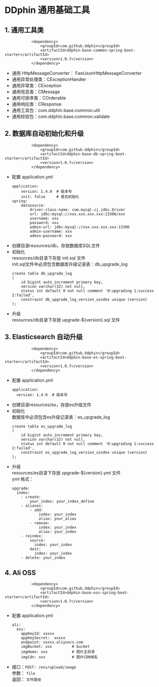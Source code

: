 # DDphin 通用基础工具

## 1. 通用工具类
```$xslt
            <dependency>
                <groupId>com.github.ddphin</groupId>
                <artifactId>ddphin-base-common-spring-boot-starter</artifactId>
                <version>1.0.7</version>
            </dependency>
```
- 通用 HttpMessageConverter： FastJsonHttpMessageConverter
- 通用异常处理类：CExceptionHandler
- 通用异常类：CException
- 通用信息类：CMessage
- 通用可排序类：COrderable
- 通用响应类：CResponse
- 通用工具包：com.ddphin.base.common.util
- 通用校验包：com.ddphin.base.common.validate

## 2. 数据库自动初始化和升级
```$xslt
            <dependency>
                <groupId>com.github.ddphin</groupId>
                <artifactId>ddphin-base-db-spring-boot-starter</artifactId>
                <version>1.0.7</version>
            </dependency>
```
- 配置
application.yml
    ```$xslt
    application:
        version: 1.4.0  # 版本号
        init: false     # 是否初始化
    spring:
        datasource:
            driver-class-name: com.mysql.cj.jdbc.Driver
            url: jdbc:mysql://xxx.xxx.xxx.xxx:13306/xxx
            username: xxx
            password: xxx
            admin-url: jdbc:mysql://xxx.xxx.xxx.xxx:13306
            admin-username: xxx
            admin-password: xxx              
    ```
- 创建目录resources/db，存放数据库SQL文件
- 初始化 
<br>resources/db目录下存放 init.sql 文件
<br>init.sql文件中必须包含数据库升级记录表：db_upgrade_log
    ```$xslt
    create table db_upgrade_log
    (
        id bigint auto_increment primary key,
        version varchar(32) not null,
        status int default 0 not null comment '0:upgrading 1:success 2:failed',
        constraint db_upgrade_log_version_uindex unique (version)
    );

    ```
- 升级
<br>resources/db目录下存放 upgrade-${version}.sql 文件

## 3. Elasticsearch 自动升级
```$xslt
            <dependency>
                <groupId>com.github.ddphin</groupId>
                <artifactId>ddphin-base-es-spring-boot-starter</artifactId>
                <version>1.0.7</version>
            </dependency>
```
- 配置
application.yml
    ```$xslt
    application:
      version: 1.4.0  # 版本号
    ```
- 创建目录resources/es，存放es升级文件
- 初始化 
<br>数据库中必须包含es升级记录表：es_upgrade_log
    ```$xslt
    create table es_upgrade_log
    (
        id bigint auto_increment primary key,
        version varchar(32) not null,
        status int default 0 not null comment '0:upgrading 1:success 2:failed',
        constraint es_upgrade_log_version_uindex unique (version)
    );

    ```
- 升级
<br>resources/es目录下存放 upgrade-${version}.yml 文件
<br>yml 格式：
    ```$xslt
    upgrade:
      index:
        - create:
            your_index: your_index_define
        - aliases:
            - add:
                index: your_index
                alias: your_alias
            - remvoe:
                index: your_index
                alias: your_index
        - reindex:
            source:
              index: your_index
            dest:
              index: your_index    
        - delete: your_index                 
    ```

## 4. Ali OSS 
```$xslt
            <dependency>
                <groupId>com.github.ddphin</groupId>
                <artifactId>ddphin-base-oss-spring-boot-starter</artifactId>
                <version>1.0.7</version>
            </dependency>
```
- 配置
application.yml
    ```$xslt
    ali:
      oss:
        appKeyId: xxxxx
        appKeySecret:  xxxxx
        endpoint: xxxxx.aliyuncs.com
        imgBucket: xxx         # bucket
        imgHome: xxx           # 图片主目录
        imgCdn: xxx            # 图片CDN域名
    ```
- 接口：`POST: /oss/upload/image`
<br>参数： `file` 
<br>返回： `文件路径`
